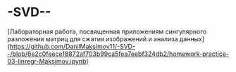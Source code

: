 # -SVD--
[Лабораторная работа, посвященная приложениям сингулярного разложения матриц для сжатия изображений и анализа данных]
(https://github.com/DanilMaksimov11/-SVD--/blob/6e2c0feece18872af703b99ca5fea7eebf324db2/homework-practice-03-linregr-Maksimov.ipynb)
